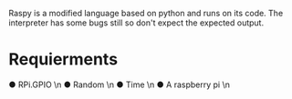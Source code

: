 Raspy is a modified language based on python and runs on its code. The interpreter has some bugs still so don't expect the expected output.


# Requierments

● RPi.GPIO \n
● Random \n
● Time \n
● A raspberry pi \n